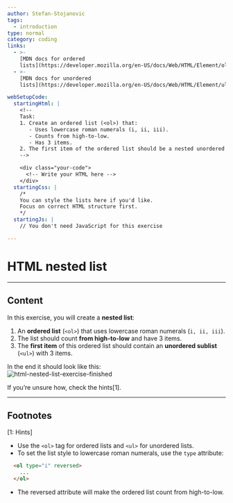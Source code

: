 ```yaml
---
author: Stefan-Stojanovic
tags:
  - introduction
type: normal
category: coding
links:
  - >-
    [MDN docs for ordered
    lists](https://developer.mozilla.org/en-US/docs/Web/HTML/Element/ol){website}
  - >-
    [MDN docs for unordered
    lists](https://developer.mozilla.org/en-US/docs/Web/HTML/Element/ul){website}

webSetupCode:
  startingHtml: |
    <!-- 
    Task:
    1. Create an ordered list (<ol>) that:
       - Uses lowercase roman numerals (i, ii, iii).
       - Counts from high-to-low.
       - Has 3 items.
    2. The first item of the ordered list should be a nested unordered list (<ul>) with 3 items.
    -->

    <div class="your-code">
      <!-- Write your HTML here -->
    </div>
  startingCss: |
    /* 
    You can style the lists here if you'd like.
    Focus on correct HTML structure first.
    */
  startingJs: |
    // You don't need JavaScript for this exercise

---
```


# HTML nested list

---

## Content

In this exercise, you will create a **nested list**:  

1. An **ordered list** (`<ol>`) that uses lowercase roman numerals (`i, ii, iii`).  
2. The list should count **from high-to-low** and have 3 items.  
3. The **first item** of this ordered list should contain an **unordered sublist** (`<ul>`) with 3 items.  

In the end it should look like this:  
![html-nested-list-exercise-finished](https://img.enkipro.com/98f93975f999528b7663df2e6c3a8572.png)

If you’re unsure how, check the hints[1].

---

## Footnotes

[1: Hints]
- Use the `<ol>` tag for ordered lists and `<ul>` for unordered lists.  
- To set the list style to lowercase roman numerals, use the `type` attribute:  
```html
  <ol type="i" reversed>
    ...
  </ol>
```
- The reversed attribute will make the ordered list count from high-to-low.
